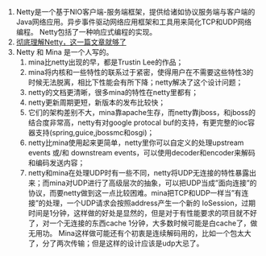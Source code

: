1. Netty是一个基于NIO客户端-服务端框架，提供给诸如协议服务端与客户端的Java网络应用。异步事件驱动网络应用框架和工具用来简化TCP和UDP网络编程。
Netty包括了一种响应式编程的实现。      
1. [彻底理解Netty，这一篇文章就够了](https://segmentfault.com/a/1190000017128263)         
1. Netty 和 Mina 是一个人写的。
    1. mina比netty出现的早，都是Trustin Lee的作品；
    1. mina将内核和一些特性的联系过于紧密，使得用户在不需要这些特性3的时候无法脱离，相比下性能会有所下降；netty解决了这个设计问题；
    1. netty的文档更清晰，很多mina的特性在netty里都有；
    1. netty更新周期更短，新版本的发布比较快；
    1. 它们的架构差别不大，mina靠apache生存，而netty靠jboss，和jboss的结合度非常高，netty有对google protocal buf的支持，有更完整的ioc容器支持(spring,guice,jbossmc和osgi)；
    1. netty比mina使用起来更简单，netty里你可以自定义的处理upstream events 或/和 downstream events，可以使用decoder和encoder来解码和编码发送内容；
    1. netty和mina在处理UDP时有一些不同，netty将UDP无连接的特性暴露出来；而mina对UDP进行了高级层次的抽象，可以把UDP当成”面向连接”的协议，而要netty做到这一点比较困难。mina把TCP和UDP一样当”有连接”的处理，一个UDP请求会按照address产生一个新的 IoSession，过期时间是1分钟，这样做的好处是显然的，但是对于有性能要求的项目就不好了，对一个无连接的东西cache 1分钟，大多数时候可能是白cache了，做无用功。 Mina这样做可能还有个初衷是连续解码用的，比如一个包太大了，分了两次传输；但是这样的设计应该是udp大忌了。
